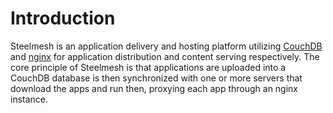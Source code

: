 # Introduction

Steelmesh is an application delivery and hosting platform utilizing [CouchDB](http://apache.couchdb.org) and [nginx](http://nginx.org) for application distribution and content serving respectively.  The core principle of Steelmesh is that applications are uploaded into a CouchDB database is then synchronized with one or more servers that download the apps and run then, proxying each app through an nginx instance.
